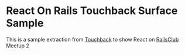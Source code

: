 # React On Rails Touchback Surface Sample

This is a sample extraction from [Touchback](http://touchback.io) to show React on [RailsClub](http://railsclub.ru) Meetup 2
